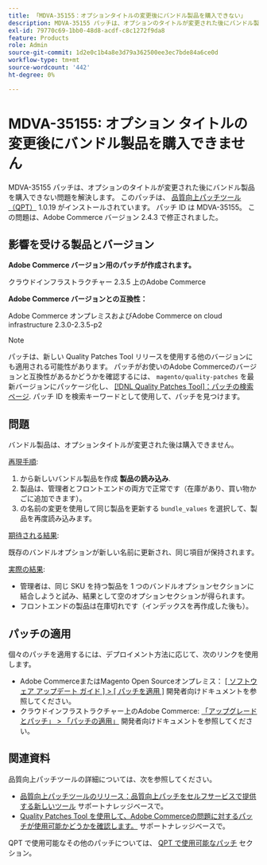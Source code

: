 ```yaml
---
title: 「MDVA-35155：オプションタイトルの変更後にバンドル製品を購入できない」
description: MDVA-35155 パッチは、オプションのタイトルが変更された後にバンドル製品を購入できない問題を解決します。 このパッチは、[Quality Patches Tool （QPT） ] （/help/announcements/adobe-commerce-announcements/magento-quality-patches-released-new-tool-to-self-serve-quality-patches.md） 1.0.19 がインストールされている場合に利用できます。 パッチ ID は MDVA-35155。 この問題は、Adobe Commerce バージョン 2.4.3 で修正されました。
exl-id: 79770c69-1bb0-48d8-acdf-c8c1272f9da8
feature: Products
role: Admin
source-git-commit: 1d2e0c1b4a8e3d79a362500ee3ec7bde84a6ce0d
workflow-type: tm+mt
source-wordcount: '442'
ht-degree: 0%

---
```


# MDVA-35155: オプション タイトルの変更後にバンドル製品を購入できません

MDVA-35155 パッチは、オプションのタイトルが変更された後にバンドル製品を購入できない問題を解決します。 このパッチは、 [品質向上パッチツール（QPT）](/help/announcements/adobe-commerce-announcements/magento-quality-patches-released-new-tool-to-self-serve-quality-patches.md) 1.0.19 がインストールされています。 パッチ ID は MDVA-35155。 この問題は、Adobe Commerce バージョン 2.4.3 で修正されました。

## 影響を受ける製品とバージョン

**Adobe Commerce バージョン用のパッチが作成されます。**

クラウドインフラストラクチャー 2.3.5 上のAdobe Commerce

**Adobe Commerce バージョンとの互換性：**

Adobe Commerce オンプレミスおよびAdobe Commerce on cloud infrastructure 2.3.0-2.3.5-p2

>[!NOTE]
>
>パッチは、新しい Quality Patches Tool リリースを使用する他のバージョンにも適用される可能性があります。 パッチがお使いのAdobe Commerceのバージョンと互換性があるかどうかを確認するには、 `magento/quality-patches` を最新バージョンにパッケージ化し、 [[!DNL Quality Patches Tool]：パッチの検索ページ](https://devdocs.magento.com/quality-patches/tool.html#patch-grid). パッチ ID を検索キーワードとして使用して、パッチを見つけます。

## 問題

バンドル製品は、オプションタイトルが変更された後は購入できません。

<u>再現手順</u>:

1. から新しいバンドル製品を作成 **製品の読み込み**.
1. 製品は、管理者とフロントエンドの両方で正常です（在庫があり、買い物かごに追加できます）。
1. の名前の変更を使用して同じ製品を更新する `bundle_values` を選択して、製品を再度読み込みます。

<u>期待される結果</u>:

既存のバンドルオプションが新しい名前に更新され、同じ項目が保持されます。

<u>実際の結果</u>:

* 管理者は、同じ SKU を持つ製品を 1 つのバンドルオプションセクションに結合しようと試み、結果として空のオプションセクションが得られます。
* フロントエンドの製品は在庫切れです（インデックスを再作成した後も）。

## パッチの適用

個々のパッチを適用するには、デプロイメント方法に応じて、次のリンクを使用します。

* Adobe CommerceまたはMagento Open Sourceオンプレミス： [[ ソフトウェア アップデート ガイド ] > [ パッチを適用 ]](https://devdocs.magento.com/guides/v2.4/comp-mgr/patching/mqp.html) 開発者向けドキュメントを参照してください。
* クラウドインフラストラクチャー上のAdobe Commerce: [「アップグレードとパッチ」 > 「パッチの適用」](https://devdocs.magento.com/cloud/project/project-patch.html) 開発者向けドキュメントを参照してください。

## 関連資料

品質向上パッチツールの詳細については、次を参照してください。

* [品質向上パッチツールのリリース：品質向上パッチをセルフサービスで提供する新しいツール](/help/announcements/adobe-commerce-announcements/magento-quality-patches-released-new-tool-to-self-serve-quality-patches.md) サポートナレッジベースで。
* [Quality Patches Tool を使用して、Adobe Commerceの問題に対するパッチが使用可能かどうかを確認します。](/help/support-tools/patches-available-in-qpt-tool/check-patch-for-magento-issue-with-magento-quality-patches.md) サポートナレッジベースで。

QPT で使用可能なその他のパッチについては、 [QPT で使用可能なパッチ](https://support.magento.com/hc/en-us/sections/360010506631-Patches-available-in-QPT-tool-) セクション。
